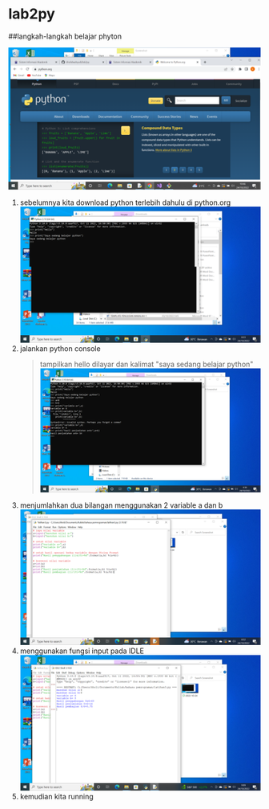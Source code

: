 # lab2py


##langkah-langkah belajar phyton

![img 1](screenshout/1.png)
1. sebelumnya kita download python terlebih dahulu di python.org
![img 2](screenshout/2.png)
2. jalankan python console 
	> tampilkan hello dilayar
	> dan kalimat "saya sedang belajar python"
![img 3](screenshout/3.png)
3. menjumlahkan dua bilangan menggunakan 2 variable a dan b
![img 4](screenshout/4.png)
4. menggunakan fungsi input pada IDLE
![img 5](screenshout/5.png)
5. kemudian kita running
